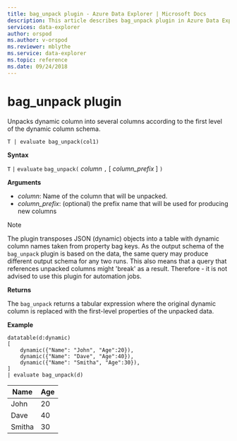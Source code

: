 ```yaml
---
title: bag_unpack plugin - Azure Data Explorer | Microsoft Docs
description: This article describes bag_unpack plugin in Azure Data Explorer.
services: data-explorer
author: orspod
ms.author: v-orspod
ms.reviewer: mblythe
ms.service: data-explorer
ms.topic: reference
ms.date: 09/24/2018
---
```

# bag_unpack plugin

Unpacks dynamic column into several columns according to the first level of the dynamic column schema.

    T | evaluate bag_unpack(col1)

**Syntax**

`T` `|` `evaluate` `bag_unpack(` *column* `,` [ *column_prefix* ] `)`

**Arguments**

* *column*: Name of the column that will be unpacked. 
* *column_prefix*: (optional) the prefix name that will be used for producing new columns

> [!NOTE]
> The plugin transposes JSON (dynamic) objects into a table with dynamic column names taken from property bag keys.
> As the output schema of the `bag_unpack` plugin is based on the data, the same query may produce different
> output schema for any two runs. This also means that a query that references unpacked columns might 'break' as a result. 
> Therefore - it is not advised to use this plugin for automation jobs.

**Returns**

The `bag_unpack` returns a tabular expression where the original dynamic column is replaced with the first-level properties of the unpacked data.

**Example**

```kusto
datatable(d:dynamic)
[
    dynamic({"Name": "John", "Age":20}),
    dynamic({"Name": "Dave", "Age":40}),
    dynamic({"Name": "Smitha", "Age":30}),
]
| evaluate bag_unpack(d)
```

|Name|Age|
|---|---|
|John|20|
|Dave|40|
|Smitha|30|